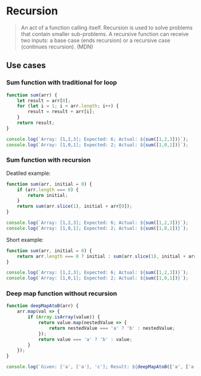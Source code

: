 # Recursion

> An act of a function calling itself. Recursion is used to solve problems that contain smaller sub-problems. A recursive function can receive two inputs: a base case (ends recursion) or a recursive case (continues recursion). (MDN)

## Use cases

### Sum function with traditional for loop

```javascript runnable
function sum(arr) {
    let result = arr[0];
    for (let i = 1; i < arr.length; i++) {
        result = result + arr[i];
    }
    return result;
}

console.log(`Array: [1,2,3]; Expected: 6; Actual: ${sum([1,2,3])}`);
console.log(`Array: [1,0,1]; Expected: 2; Actual: ${sum([1,0,1])}`);
```

### Sum function with recursion

Deatiled example: 
```javascript runnable
function sum(arr, initial = 0) {
    if (arr.length === 0) {
        return initial;
    }
    return sum(arr.slice(1), initial + arr[0]);
}

console.log(`Array: [1,2,3]; Expected: 6; Actual: ${sum([1,2,3])}`);
console.log(`Array: [1,0,1]; Expected: 2; Actual: ${sum([1,0,1])}`);
```

Short example:
```javascript runnable
function sum(arr, initial = 0) {
    return arr.length === 0 ? initial : sum(arr.slice(1), initial + arr[0]);
}

console.log(`Array: [1,2,3]; Expected: 6; Actual: ${sum([1,2,3])}`);
console.log(`Array: [1,0,1]; Expected: 2; Actual: ${sum([1,0,1])}`);
```

### Deep map function without recursion

```javascript runnable
function deepMapAtoB(arr) {
    arr.map(val => {
        if (Array.isArray(value)) {
            return value.map(nestedValue => {
                return nestedValue === 'a' ? 'b' : nestedValue;
            });
            return value === 'a' ? 'b' : value;
        }
    });
}

console.log(`Given: ['a', ['a'], 'c']; Result: ${deepMapAtoB(['a', ['a'], 'c'])};
```
